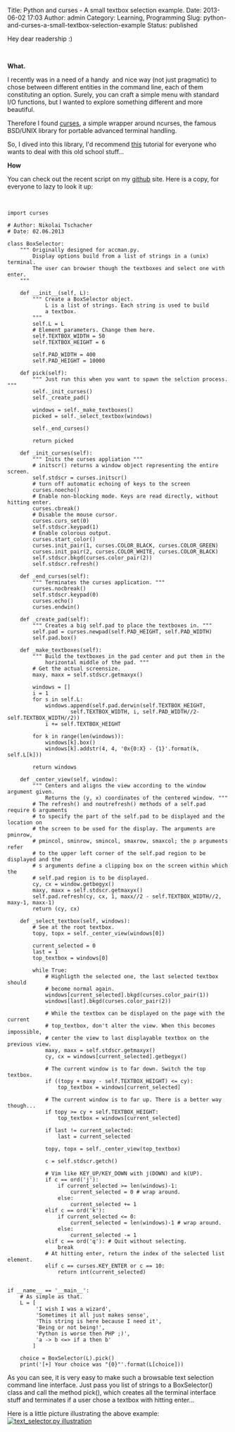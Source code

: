 Title: Python and curses - A small textbox selection example.
Date: 2013-06-02 17:03
Author: admin
Category: Learning, Programming
Slug: python-and-curses-a-small-textbox-selection-example
Status: published

Hey dear readership :)

 

**What.**

I recently was in a need of a handy  and nice way (not just pragmatic)
to chose between different entities in the command line, each of them
constituting an option. Surely, you can craft a simple menu with
standard I/O functions, but I wanted to explore something different and
more beautiful.

Therefore I
found [curses](http://docs.python.org/3.3/howto/curses.html), a simple
wrapper around ncurses, the famous BSD/UNIX library for portable
advanced terminal handling.

So, I dived into this library, I'd recommend
[this](http://docs.python.org/3.3/howto/curses.html "this") tutorial for
everyone who wants to deal with this old school stuff...

**How**

You can check out the recent script on my
[github](https://github.com/NikolaiT/Scripts/blob/master/scripts/python/curses/text_selector.py)
site. Here is a copy, for everyone to lazy to look it up:

 

    import curses

    # Author: Nikolai Tschacher
    # Date: 02.06.2013

    class BoxSelector:
        """ Originally designed for accman.py.
            Display options build from a list of strings in a (unix) terminal.
            The user can browser though the textboxes and select one with enter.
        """
        
        def __init__(self, L):
            """ Create a BoxSelector object. 
                L is a list of strings. Each string is used to build 
                a textbox.
            """
            self.L = L
            # Element parameters. Change them here.
            self.TEXTBOX_WIDTH = 50
            self.TEXTBOX_HEIGHT = 6

            self.PAD_WIDTH = 400
            self.PAD_HEIGHT = 10000
            
        def pick(self):
            """ Just run this when you want to spawn the selction process. """
            self._init_curses()
            self._create_pad()
            
            windows = self._make_textboxes()
            picked = self._select_textbox(windows)
            
            self._end_curses()
            
            return picked
            
        def _init_curses(self):
            """ Inits the curses appliation """
            # initscr() returns a window object representing the entire screen.
            self.stdscr = curses.initscr()
            # turn off automatic echoing of keys to the screen
            curses.noecho()
            # Enable non-blocking mode. Keys are read directly, without hitting enter.
            curses.cbreak()
            # Disable the mouse cursor.
            curses.curs_set(0)
            self.stdscr.keypad(1)
            # Enable colorous output.
            curses.start_color()
            curses.init_pair(1, curses.COLOR_BLACK, curses.COLOR_GREEN)
            curses.init_pair(2, curses.COLOR_WHITE, curses.COLOR_BLACK)
            self.stdscr.bkgd(curses.color_pair(2))
            self.stdscr.refresh()

        def _end_curses(self):
            """ Terminates the curses application. """
            curses.nocbreak()
            self.stdscr.keypad(0)
            curses.echo()
            curses.endwin()
            
        def _create_pad(self):
            """ Creates a big self.pad to place the textboxes in. """
            self.pad = curses.newpad(self.PAD_HEIGHT, self.PAD_WIDTH)
            self.pad.box()
            
        def _make_textboxes(self):
            """ Build the textboxes in the pad center and put them in the 
                horizontal middle of the pad. """
            # Get the actual screensize.
            maxy, maxx = self.stdscr.getmaxyx()
            
            windows = []
            i = 1
            for s in self.L:
                windows.append(self.pad.derwin(self.TEXTBOX_HEIGHT,
                        self.TEXTBOX_WIDTH, i, self.PAD_WIDTH//2-self.TEXTBOX_WIDTH//2))
                i += self.TEXTBOX_HEIGHT
                
            for k in range(len(windows)):
                windows[k].box()
                windows[k].addstr(4, 4, '0x{0:X} - {1}'.format(k, self.L[k]))
                
            return windows

        def _center_view(self, window):
            """ Centers and aligns the view according to the window argument given. 
                Returns the (y, x) coordinates of the centered window. """
            # The refresh() and noutrefresh() methods of a self.pad require 6 arguments
            # to specify the part of the self.pad to be displayed and the location on
            # the screen to be used for the display. The arguments are pminrow,
            # pmincol, sminrow, smincol, smaxrow, smaxcol; the p arguments refer
            # to the upper left corner of the self.pad region to be displayed and the
            # s arguments define a clipping box on the screen within which the
            # self.pad region is to be displayed.
            cy, cx = window.getbegyx()
            maxy, maxx = self.stdscr.getmaxyx()
            self.pad.refresh(cy, cx, 1, maxx//2 - self.TEXTBOX_WIDTH//2, maxy-1, maxx-1)
            return (cy, cx)
            
        def _select_textbox(self, windows):
            # See at the root textbox.
            topy, topx = self._center_view(windows[0])
            
            current_selected = 0
            last = 1
            top_textbox = windows[0]
            
            while True:
                # Highligth the selected one, the last selected textbox should
                # become normal again.
                windows[current_selected].bkgd(curses.color_pair(1))
                windows[last].bkgd(curses.color_pair(2))
                
                # While the textbox can be displayed on the page with the current 
                # top_textbox, don't alter the view. When this becomes impossible, 
                # center the view to last displayable textbox on the previous view.
                maxy, maxx = self.stdscr.getmaxyx()
                cy, cx = windows[current_selected].getbegyx()
                
                # The current window is to far down. Switch the top textbox.
                if ((topy + maxy - self.TEXTBOX_HEIGHT) <= cy):
                    top_textbox = windows[current_selected]
                
                # The current window is to far up. There is a better way though...
                if topy >= cy + self.TEXTBOX_HEIGHT:
                    top_textbox = windows[current_selected]
                
                if last != current_selected:
                    last = current_selected
                    
                topy, topx = self._center_view(top_textbox)
                
                c = self.stdscr.getch()
                
                # Vim like KEY_UP/KEY_DOWN with j(DOWN) and k(UP).
                if c == ord('j'):
                    if current_selected >= len(windows)-1:
                        current_selected = 0 # wrap around.
                    else:
                        current_selected += 1
                elif c == ord('k'):
                    if current_selected <= 0:
                        current_selected = len(windows)-1 # wrap around.
                    else:
                        current_selected -= 1
                elif c == ord('q'): # Quit without selecting.
                    break
                # At hitting enter, return the index of the selected list element.
                elif c == curses.KEY_ENTER or c == 10:
                    return int(current_selected)


    if __name__ == '__main__':
        # As simple as that.
        L = [
             'I wish I was a wizard',
             'Sometimes it all just makes sense',
             'This string is here because I need it',
             'Being or not being!',
             'Python is worse then PHP ;)',
             'a -> b <=> if a then b'
            ]
            
        choice = BoxSelector(L).pick()
        print('[+] Your choice was "{0}"'.format(L[choice]))

As you can see, it is very easy to make such a browsable text selection
command line interface. Just pass you list of strings to a BoxSelector()
class and call the method pick(), which creates all the terminal
interface stuff and terminates if a user chose a textbox with hitting
enter...

Here is a little picture illustrating the above example:  
[![text\_selector.py
illustration](http://incolumitas.com/wp-content/uploads/2013/06/Bildschirmfoto-vom-2013-06-02-190913-1024x576.png)](http://incolumitas.com/wp-content/uploads/2013/06/Bildschirmfoto-vom-2013-06-02-190913.png)
